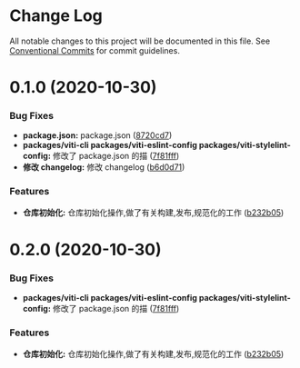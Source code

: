 # Change Log

All notable changes to this project will be documented in this file.
See [Conventional Commits](https://conventionalcommits.org) for commit guidelines.

# 0.1.0 (2020-10-30)

### Bug Fixes

- **package.json:** package.json ([8720cd7](https://github.com/haoziqaq/viti-next/commit/8720cd77f8f7dc0d71f2309b599e9ff50204559f))
- **packages/viti-cli packages/viti-eslint-config packages/viti-stylelint-config:** 修改了 package.json 的描 ([7f81fff](https://github.com/haoziqaq/viti-next/commit/7f81fff7c0e78c6ecc44afed70b1bcac950b4a5a))
- **修改 changelog:** 修改 changelog ([b6d0d71](https://github.com/haoziqaq/viti-next/commit/b6d0d7136b60df86bf4d1d5d7c9cb81e9d4f1db8))

### Features

- **仓库初始化:** 仓库初始化操作,做了有关构建,发布,规范化的工作 ([b232b05](https://github.com/haoziqaq/viti-next/commit/b232b05aa26221aad8ddd6256cd9a6b7cdb79d60))

# 0.2.0 (2020-10-30)

### Bug Fixes

- **packages/viti-cli packages/viti-eslint-config packages/viti-stylelint-config:** 修改了 package.json 的描 ([7f81fff](https://github.com/haoziqaq/viti-next/commit/7f81fff7c0e78c6ecc44afed70b1bcac950b4a5a))

### Features

- **仓库初始化:** 仓库初始化操作,做了有关构建,发布,规范化的工作 ([b232b05](https://github.com/haoziqaq/viti-next/commit/b232b05aa26221aad8ddd6256cd9a6b7cdb79d60))

